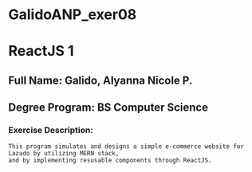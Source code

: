 # GalidoANP_exer08

# ReactJS 1

## Full Name: Galido, Alyanna Nicole P.
## Degree Program: BS Computer Science

### Exercise Description:
    This program simulates and designs a simple e-commerce website for Lazado by utilizing MERN stack,
    and by implementing resusable components through ReactJS.
